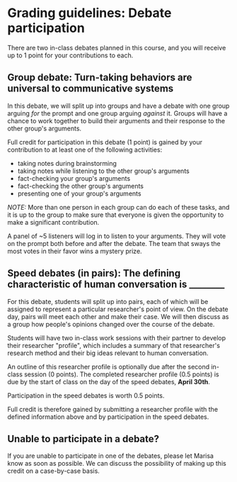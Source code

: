 # Grading guidelines: Debate participation
There are two in-class debates planned in this course, and you will receive up to 1 point for your contributions to each.

## Group debate: Turn-taking behaviors are universal to communicative systems
In this debate, we will split up into groups and have a debate with one group arguing _for_ the prompt and one group arguing _against_ it. Groups will have a chance to work together to build their arguments and their response to the other group's arguments.

Full credit for participation in this debate (1 point) is gained by your contribution to at least one of the following activities:

- taking notes during brainstorming
- taking notes while listening to the other group's arguments
- fact-checking your group's arguments
- fact-checking the other group's arguments
- presenting one of your group's arguments

_NOTE:_ More than one person in each group can do each of these tasks, and it is up to the group to make sure that everyone is given the opportunity to make a significant contribution.

A panel of ~5 listeners will log in to listen to your arguments. They will vote on the prompt both before and after the debate. The team that sways the most votes in their favor wins a mystery prize.

## Speed debates (in pairs): The defining characteristic of human conversation is ________
For this debate, students will split up into pairs, each of which will be assigned to represent a particular researcher's point of view. On the debate day, pairs will meet each other and make their case. We will then discuss as a group how people's opinions changed over the course of the debate.

Students will have two in-class work sessions with their partner to develop their researcher "profile", which includes a summary of that researcher's research method and their big ideas relevant to human conversation.

An outline of this researcher profile is optionally due after the second in-class session (0 points). The completed researcher profile (0.5 points) is due by the start of class on the day of the speed debates, **April 30th**.

Participation in the speed debates is worth 0.5 points.

Full credit is therefore gained by submitting a researcher profile with the defined information above and by participation in the speed debates.

## Unable to participate in a debate?
If you are unable to participate in one of the debates, please let Marisa know as soon as possible. We can discuss the possibility of making up this credit on a case-by-case basis.
